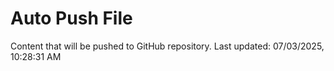 # Auto Push File

Content that will be pushed to GitHub repository.
Last updated: 07/03/2025, 10:28:31 AM